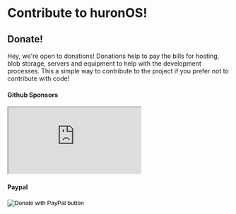 # Contribute to huronOS!


## Donate!
Hey, we're open to donations!
Donations help to pay the bills for hosting, blob storage, servers and equipment to help with the development processes. This a simple way to contribute to the project if you prefer not to contribute with code!

#### Github Sponsors
<iframe 
    src="https://github.com/sponsors/equetzal/card" 
    title="Sponsor equetzal" 
    style={
        {height: 120, width:600, border: 0}
    }>
</iframe>

#### Paypal  
<form action="https://www.paypal.com/donate" method="post" target="_top" styles={{padding:10}}>
    <input type="hidden" name="hosted_button_id" value="3JRKFSNKK7UGN" />
    <input type="image" src="https://www.paypalobjects.com/en_US/MX/i/btn/btn_donateCC_LG.gif" border="0" name="submit" title="PayPal - The safer, easier way to pay online!" alt="Donate with PayPal button" />
    <img alt="" border="0" src="https://www.paypal.com/en_MX/i/scr/pixel.gif" width="1" height="1" />
</form>
